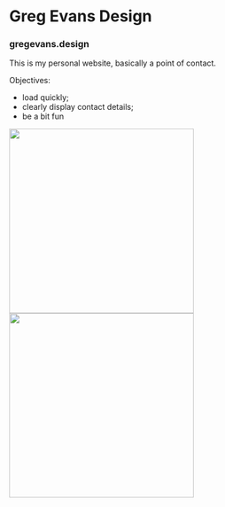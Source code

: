 # Greg Evans Design
### gregevans.design

This is my personal website, basically a point of contact.

Objectives:
* load quickly;
* clearly display contact details;
* be a bit fun

<img src="images/Screen-Shot-2019-11-09-at-8.48.10-am.png" width="333px">
<img src="images/Screen-Shot-2019-11-09-at-8.48.15-am.png" width="333px" style="display:inline-block">